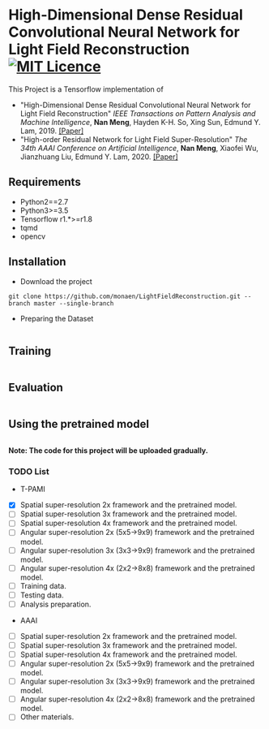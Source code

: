 # High-Dimensional Dense Residual Convolutional Neural Network for Light Field Reconstruction [![MIT Licence](https://badges.frapsoft.com/os/mit/mit.svg?v=103)](https://opensource.org/licenses/mit-license.php)

This Project is a Tensorflow implementation of 
* "High-Dimensional Dense Residual Convolutional Neural Network for Light Field Reconstruction" *IEEE Transactions on Pattern Analysis and Machine Intelligence*, **Nan Meng**, Hayden K-H. So, Xing Sun, Edmund Y. Lam, 2019. [[Paper]](https://arxiv.org/pdf/1910.01426.pdf)
* "High-order Residual Network for Light Field Super-Resolution" *The 34th AAAI Conference on Artificial Intelligence*, **Nan Meng**, Xiaofei Wu, Jianzhuang Liu, Edmund Y. Lam, 2020. [[Paper]](https://arxiv.org/pdf/2003.13094.pdf)


## Requirements
* Python2==2.7
* Python3>=3.5
* Tensorflow r1.\*>=r1.8
* tqmd
* opencv

## Installation
* Download the project
```commandline
git clone https://github.com/monaen/LightFieldReconstruction.git --branch master --single-branch
```

* Preparing the Dataset
```commandline
```

## Training
```commandline
```

## Evaluation
```commandline
```

## Using the pretrained model
```commandline
```

**Note: The code for this project will be uploaded gradually.**

### TODO List
* T-PAMI
- [x] Spatial super-resolution 2x framework and the pretrained model.
- [ ] Spatial super-resolution 3x framework and the pretrained model.
- [ ] Spatial super-resolution 4x framework and the pretrained model.
- [ ] Angular super-resolution 2x (5x5->9x9) framework and the pretrained model.
- [ ] Angular super-resolution 3x (3x3->9x9) framework and the pretrained model.
- [ ] Angular super-resolution 4x (2x2->8x8) framework and the pretrained model.
- [ ] Training data.
- [ ] Testing data.
- [ ] Analysis preparation.
* AAAI
- [ ] Spatial super-resolution 2x framework and the pretrained model.
- [ ] Spatial super-resolution 3x framework and the pretrained model.
- [ ] Spatial super-resolution 4x framework and the pretrained model.
- [ ] Angular super-resolution 2x (5x5->9x9) framework and the pretrained model.
- [ ] Angular super-resolution 3x (3x3->9x9) framework and the pretrained model.
- [ ] Angular super-resolution 4x (2x2->8x8) framework and the pretrained model.
- [ ] Other materials.
